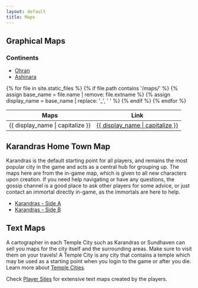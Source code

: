 ```yaml
---
layout: default
title: Maps
---
```

## Graphical Maps
### Continents

* [Ohran](../images/BurningMUD_Orhan.jpg)<br>
* [Ashinara](../images/BurningMUD_Ashinara.jpg)

<table>
  <thead>
    <tr>
      <th>Maps</th>
      <th>Link</th>
    </tr>
  </thead>
  <tbody>
    {% for file in site.static_files %}
      {% if file.path contains '/maps/' %}
        {% assign base_name = file.name | remove: file.extname %}
        {% assign display_name = base_name | replace: '_', ' ' %}
        <tr>
          <td>{{ display_name | capitalize }}</td>
          <td><a href="{{ site.baseurl }}{{ file.path }}">{{ display_name | capitalize }}</a></td>
        </tr>
      {% endif %}
    {% endfor %}
  </tbody>
</table>


## Karandras Home Town Map
Karandras is the default starting point for all players, and remains the most popular city in the game and acts as a central hub for grouping up. The maps here are from the in-game map, which is given to all new characters upon creation. If you need help navigating or have any questions, the gossip channel is a good place to ask other players for some advice, or just contact an immortal directly in-game, as the immortals are here to help.
* [Karandras - Side A](../images/karandras_map_side_a.png)
* [Karandras - Side B](../images/karandras_map_side_b.png)

## Text Maps
A cartographer in each Temple City such as Karandras or Sundhaven can sell you maps for the city itself and the surrounding areas. Make sure to visit them on your travels! A Temple City is any city that contains a temple which may be used as a starting point when you login to the game or after you die. Learn more about [Temple Cities](../help.markdown).

Check [Player Sites](../player_sites.markdown) for extensive text maps created by the players.